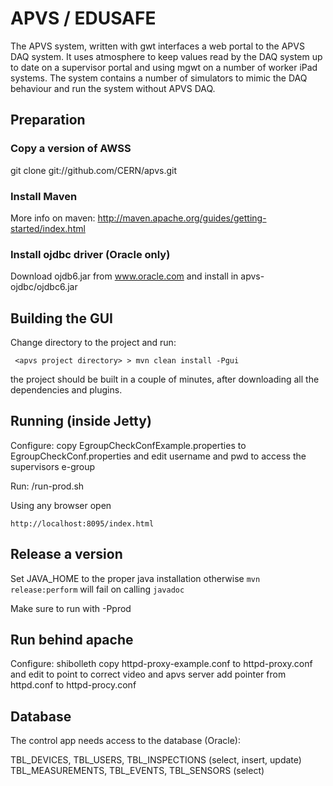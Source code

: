 # APVS / EDUSAFE


The APVS system, written with gwt interfaces a web portal to the APVS DAQ system.
It uses atmosphere to keep values read by the DAQ system up to date on a supervisor
portal and using mgwt on a number of worker iPad systems. The system contains a number
of simulators to mimic the DAQ behaviour and run the system without APVS DAQ.

## Preparation

### Copy a version of AWSS

   git clone git://github.com/CERN/apvs.git

### Install Maven

More info on maven: http://maven.apache.org/guides/getting-started/index.html 

### Install ojdbc driver (Oracle only)

Download ojdb6.jar from www.oracle.com and install in apvs-ojdbc/ojdbc6.jar

## Building the GUI

Change directory to the project and run:

	 <apvs project directory> > mvn clean install -Pgui
	
the project should be built in a couple of minutes, after downloading all the dependencies and plugins. 


## Running (inside Jetty)

Configure:
	copy EgroupCheckConfExample.properties to EgroupCheckConf.properties and edit username and pwd to access the supervisors e-group

Run:
	<apvs project directory>/run-prod.sh

Using any browser open

	http://localhost:8095/index.html


## Release a version

Set JAVA_HOME to the proper java installation otherwise `mvn release:perform` will fail on calling `javadoc`

Make sure to run with -Pprod


## Run behind apache

Configure:
        shibolleth
	copy httpd-proxy-example.conf to httpd-proxy.conf and edit to point to correct video and apvs server
	add pointer from httpd.conf to httpd-procy.conf


## Database

The control app needs access to the database (Oracle):

TBL_DEVICES, TBL_USERS, TBL_INSPECTIONS (select, insert, update)
TBL_MEASUREMENTS, TBL_EVENTS, TBL_SENSORS (select)


